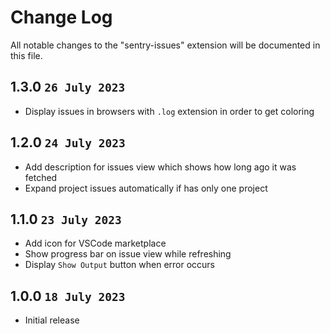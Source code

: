 # Change Log

All notable changes to the "sentry-issues" extension will be documented in this file.

## 1.3.0 `26 July 2023`

- Display issues in browsers with `.log` extension in order to get coloring

## 1.2.0 `24 July 2023`

- Add description for issues view which shows how long ago it was fetched
- Expand project issues automatically if has only one project

## 1.1.0 `23 July 2023`

- Add icon for VSCode marketplace
- Show progress bar on issue view while refreshing
- Display `Show Output` button when error occurs

## 1.0.0 `18 July 2023`

- Initial release

